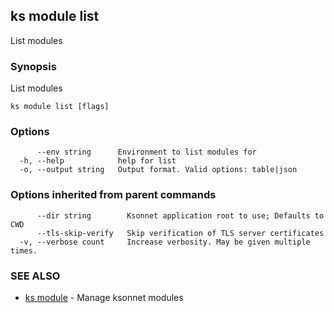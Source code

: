 ## ks module list

List modules

### Synopsis

List modules

```
ks module list [flags]
```

### Options

```
      --env string      Environment to list modules for
  -h, --help            help for list
  -o, --output string   Output format. Valid options: table|json
```

### Options inherited from parent commands

```
      --dir string        Ksonnet application root to use; Defaults to CWD
      --tls-skip-verify   Skip verification of TLS server certificates
  -v, --verbose count     Increase verbosity. May be given multiple times.
```

### SEE ALSO

* [ks module](ks_module.md)	 - Manage ksonnet modules

